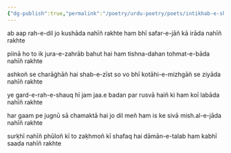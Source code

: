 ```yaml
---
{"dg-publish":true,"permalink":"/poetry/urdu-poetry/poets/intikhab-e-shakeb/sur-hi-nahin-phulon-ki-to-za-hmon-ki-shafaq-hai/"}
---
```




ab aap rah-e-dil jo kushāda nahīñ rakhte
ham bhī safar-e-jāñ kā irāda nahīñ rakhte

piinā ho to ik jura-e-zahrāb bahut hai
ham tishna-dahan tohmat-e-bāda nahīñ rakhte

ashkoñ se charāġhāñ hai shab-e-zīst so vo bhī
kotāhi-e-mizhgāñ se ziyāda nahīñ rakhte

ye gard-e-rah-e-shauq hī jam jaa.e badan par
rusvā haiñ ki ham koī labāda nahīñ rakhte

har gaam pe jugnū sā chamaktā hai jo dil meñ
ham is ke sivā mish.al-e-jāda nahīñ rakhte

surḳhī nahīñ phūloñ kī to zaḳhmoñ kī shafaq hai
dāmān-e-talab ham kabhī saada nahīñ rakhte
